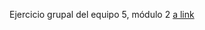 Ejercicio grupal del equipo 5, módulo 2
[a link](https://github.com/user/repo/blob/branch/other_file.md)

